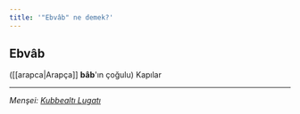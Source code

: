 ```yaml
---
title: '"Ebvâb" ne demek?'
---
```


## Ebvâb
([[arapca|Arapça]] **bâb**'ın çoğulu) Kapılar

---
*Menşei: [Kubbealtı Lugatı](https://lugatim.com/s/ebvab)*